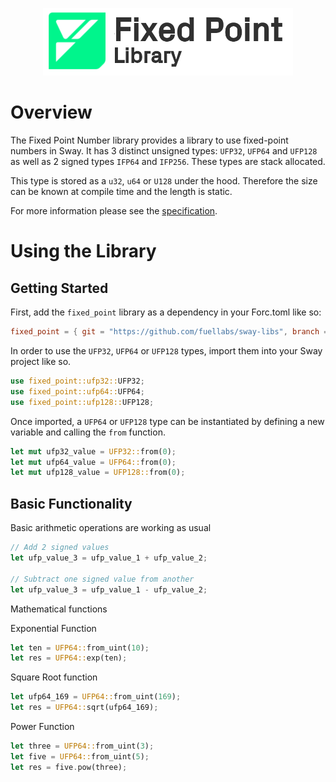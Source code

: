 <p align="center">
    <picture>
        <source media="(prefers-color-scheme: dark)" srcset=".docs/fixedpoint-logo-dark-theme.png">
        <img alt="SwayApps logo" width="400px" src=".docs/fixedpoint-logo-light-theme.png">
    </picture>
</p>

# Overview

The Fixed Point Number library provides a library to use fixed-point numbers in Sway. It has 3 distinct unsigned types: `UFP32`, `UFP64` and `UFP128` as well as 2 signed types `IFP64` and `IFP256`. These types are stack allocated.

This type is stored as a `u32`, `u64` or `U128` under the hood. Therefore the size can be known at compile time and the length is static. 

For more information please see the [specification](./SPECIFICATION.md).

# Using the Library

## Getting Started

First, add the `fixed_point` library as a dependency in your Forc.toml like so:

```toml
fixed_point = { git = "https://github.com/fuellabs/sway-libs", branch = "master" }
```

In order to use the `UFP32`, `UFP64` or `UFP128` types, import them into your Sway project like so.

```rust
use fixed_point::ufp32::UFP32;
use fixed_point::ufp64::UFP64;
use fixed_point::ufp128::UFP128;
```

Once imported, a `UFP64` or `UFP128` type can be instantiated by defining a new variable and calling the `from` function.

```rust
let mut ufp32_value = UFP32::from(0);
let mut ufp64_value = UFP64::from(0);
let mut ufp128_value = UFP128::from(0);
```

## Basic Functionality

Basic arithmetic operations are working as usual

```rust
// Add 2 signed values
let ufp_value_3 = ufp_value_1 + ufp_value_2;

// Subtract one signed value from another
let ufp_value_3 = ufp_value_1 - ufp_value_2;
```

Mathematical functions

Exponential Function
```rust
let ten = UFP64::from_uint(10);
let res = UFP64::exp(ten);
```

Square Root function
```rust
let ufp64_169 = UFP64::from_uint(169);
let res = UFP64::sqrt(ufp64_169);
```

Power Function
```rust
let three = UFP64::from_uint(3);
let five = UFP64::from_uint(5);
let res = five.pow(three);
```